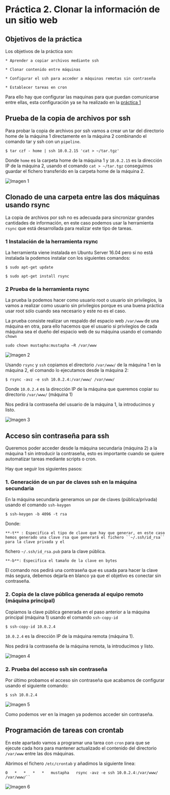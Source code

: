 # Práctica 2. Clonar la información de un sitio web

## Objetivos de la práctica

Los objetivos de la práctica son:

	* Aprender a copiar archivos mediante ssh

	* Clonar contenido entre máquinas

	* Configurar el ssh para acceder a máquinas remotas sin contraseña

	* Establecer tareas en cron

Para ello hay que configurar las maquinas para que puedan comunicarse entre ellas, esta configuración ya se ha realizado en la [práctica 1](https://github.com/Mustapha90/SWAP1617/blob/master/practicas/practica1.md#configuración-de-red)

## Prueba de la copia de archivos por ssh

Para probar la copia de archivos por ssh vamos a crear un tar del directorio home de la máquina 1 directamente en la máquina 2 combinando el comando tar y ssh con un ``pipeline``.

``$ tar czf - home | ssh 10.0.2.15 'cat > ~/tar.tgz'``

Donde ``home`` es la carpeta home de la máquina 1 y ``10.0.2.15`` es la dirección IP de la máquina 2, usando el comando ``cat > ~/tar.tgz`` conseguimos guardar el fichero transferido en la carpeta home de la máquina 2.

![Imagen 1](http://i1210.photobucket.com/albums/cc420/mj4ever001/p2cap1.png)

## Clonado de una carpeta entre las dos máquinas usando rsync

La copia de archivos por ssh no es adecuada para sincronizar grandes cantidades de información, en este caso podemos usar la herramienta ``rsync`` que está desarrollada para realizar este tipo de tareas.

### 1 Instalación de la herramienta rsync

La herramienta viene instalada en Ubuntu Server 16.04 pero si no está instalada la podemos instalar con los siguientes comandos:

``$ sudo apt-get update``

``$ sudo apt-get install rsync``

### 2 Prueba de la herramienta rsync

La prueba la podemos hacer como usuario root o usuario sin privilegios, la vamos a realizar como usuario sin privilegios porque es una buena práctica usar root sólo cuando sea necesario y este no es el caso.

La prueba consiste realizar un respaldo del espacio web ``/var/www`` de una máquina en otra, para ello hacemos que el usuario si privilegios de cada máquina sea el dueño del espacio web de su máquina usando el comando ``chown``

``sudo chown mustapha:mustapha –R /var/www``

![Imagen 2](http://i1210.photobucket.com/albums/cc420/mj4ever001/p2cap2.png)

Usando ``rsync`` y ``ssh`` copiamos el directorio ``/var/www/`` de la máquina 1 en la máquina 2, el comando lo ejecutamos desde la máquina 2:

``$ rsync -avz -e ssh 10.0.2.4:/var/www/ /var/www/``

Donde ``10.0.2.4`` es la dirección IP de la máquina que queremos copiar su directorio ``/var/www/`` (máquina 1)

Nos pedirá la contraseña del usuario de la máquina 1, la introducimos y listo.

![Imagen 3](http://i1210.photobucket.com/albums/cc420/mj4ever001/p2cap3.png)

## Acceso sin contraseña para ssh

Queremos poder acceder desde la máquina secundaria (máquina 2) a la máquina 1 sin introducir la contraseña, esto es importante cuando se quiere automatizar tareas mediante scripts o cron.

Hay que seguir los siguientes pasos:

### 1. Generación de un par de claves ssh en la máquina secundaria

En la máquina secundaria generamos un par de claves (pública/privada) usando el comando ``ssh-keygen``

``$ ssh-keygen -b 4096 -t rsa``

Donde:

    **-t** : Especifica el tipo de clave que hay que generar, en este caso hemos generado una clave rsa que generará el fichero ``~/.ssh/id_rsa`` para la clave privada y el
fichero ``~/.ssh/id_rsa.pub`` para la clave pública.

	**-b**: Especifica el tamaño de la clave en bytes

El comando nos pedirá una contraseña que es usada para hacer la clave más segura, debemos dejarla en blanco ya que el objetivo es conectar sin contraseña.

### 2. Copia de la clave pública generada al equipo remoto (máquina principal)

Copiamos la clave pública generada en el paso anterior a la máquina principal (máquina 1) usando el comando ``ssh-copy-id``


``$ ssh-copy-id 10.0.2.4``

``10.0.2.4`` es la dirección IP de la máquina remota (máquina 1).

Nos pedirá la contraseña de la máquina remota, la introducimos y listo.

![Imagen 4](http://i1210.photobucket.com/albums/cc420/mj4ever001/p2cap4.png)

### 2. Prueba del acceso ssh sin contraseña

Por último probamos el acceso sin contraseña que acabamos de configurar usando el siguiente comando:

``$ ssh 10.0.2.4``

![Imagen 5](http://i1210.photobucket.com/albums/cc420/mj4ever001/p2cap5.png)

Como podemos ver en la imagen ya podemos acceder sin contraseña.


## Programación de tareas con crontab

En este apartado vamos a programar una tarea con ``cron`` para que se ejecute cada hora para mantener actualizado el contenido del directorio ``/var/www`` entre las dos máquinas.

Abrimos el fichero ``/etc/crontab`` y añadimos la siguiente linea:

```
0   *   *   *   *   mustapha   rsync -avz -e ssh 10.0.2.4:/var/www/ /var/www/``
```

![Imagen 6](http://i1210.photobucket.com/albums/cc420/mj4ever001/p2cap6.png)



